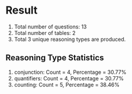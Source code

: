 # Result<br/>
1. Total number of questions: 13<br/>
2. Total number of tables: 2<br/>
3. Total 3 unique reasoning types are produced.<br/>
## **Reasoning Type Statistics**<br/>
1. conjunction: Count = 4, Percentage = 30.77%<br/>
2. quantifiers: Count = 4, Percentage = 30.77%<br/>
3. counting: Count = 5, Percentage = 38.46%<br/>
